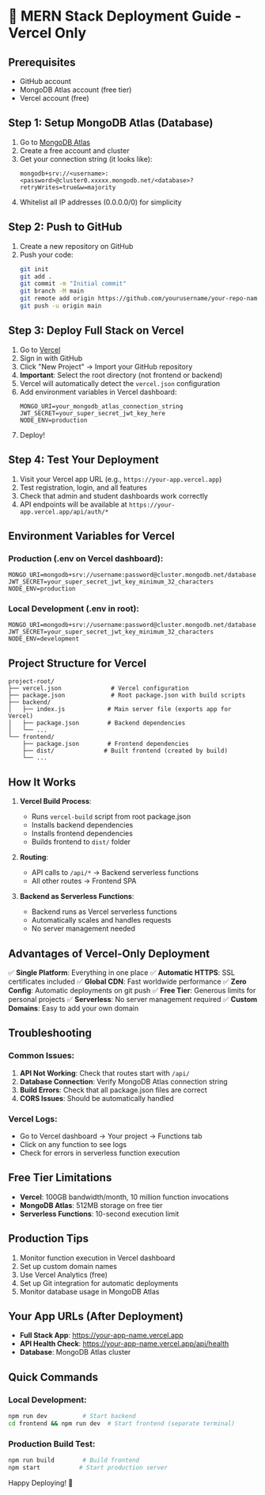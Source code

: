 # 🚀 MERN Stack Deployment Guide - Vercel Only

## Prerequisites
- GitHub account
- MongoDB Atlas account (free tier)
- Vercel account (free)

## Step 1: Setup MongoDB Atlas (Database)

1. Go to [MongoDB Atlas](https://cloud.mongodb.com/)
2. Create a free account and cluster
3. Get your connection string (it looks like): 
   ```
   mongodb+srv://<username>:<password>@cluster0.xxxxx.mongodb.net/<database>?retryWrites=true&w=majority
   ```
4. Whitelist all IP addresses (0.0.0.0/0) for simplicity

## Step 2: Push to GitHub

1. Create a new repository on GitHub
2. Push your code:
   ```bash
   git init
   git add .
   git commit -m "Initial commit"
   git branch -M main
   git remote add origin https://github.com/yourusername/your-repo-name.git
   git push -u origin main
   ```

## Step 3: Deploy Full Stack on Vercel

1. Go to [Vercel](https://vercel.com/)
2. Sign in with GitHub
3. Click "New Project" → Import your GitHub repository
4. **Important**: Select the root directory (not frontend or backend)
5. Vercel will automatically detect the `vercel.json` configuration
6. Add environment variables in Vercel dashboard:
   ```
   MONGO_URI=your_mongodb_atlas_connection_string
   JWT_SECRET=your_super_secret_jwt_key_here
   NODE_ENV=production
   ```
7. Deploy!

## Step 4: Test Your Deployment

1. Visit your Vercel app URL (e.g., `https://your-app.vercel.app`)
2. Test registration, login, and all features
3. Check that admin and student dashboards work correctly
4. API endpoints will be available at `https://your-app.vercel.app/api/auth/*`

## Environment Variables for Vercel

### Production (.env on Vercel dashboard):
```
MONGO_URI=mongodb+srv://username:password@cluster.mongodb.net/database
JWT_SECRET=your_super_secret_jwt_key_minimum_32_characters
NODE_ENV=production
```

### Local Development (.env in root):
```
MONGO_URI=mongodb+srv://username:password@cluster.mongodb.net/database
JWT_SECRET=your_super_secret_jwt_key_minimum_32_characters
NODE_ENV=development
```

## Project Structure for Vercel
```
project-root/
├── vercel.json              # Vercel configuration
├── package.json             # Root package.json with build scripts
├── backend/
│   ├── index.js            # Main server file (exports app for Vercel)
│   ├── package.json        # Backend dependencies
│   └── ...
└── frontend/
    ├── package.json        # Frontend dependencies
    ├── dist/              # Built frontend (created by build)
    └── ...
```

## How It Works

1. **Vercel Build Process**:
   - Runs `vercel-build` script from root package.json
   - Installs backend dependencies
   - Installs frontend dependencies
   - Builds frontend to `dist/` folder

2. **Routing**:
   - API calls to `/api/*` → Backend serverless functions
   - All other routes → Frontend SPA

3. **Backend as Serverless Functions**:
   - Backend runs as Vercel serverless functions
   - Automatically scales and handles requests
   - No server management needed

## Advantages of Vercel-Only Deployment

✅ **Single Platform**: Everything in one place
✅ **Automatic HTTPS**: SSL certificates included
✅ **Global CDN**: Fast worldwide performance
✅ **Zero Config**: Automatic deployments on git push
✅ **Free Tier**: Generous limits for personal projects
✅ **Serverless**: No server management required
✅ **Custom Domains**: Easy to add your own domain

## Troubleshooting

### Common Issues:
1. **API Not Working**: Check that routes start with `/api/`
2. **Database Connection**: Verify MongoDB Atlas connection string
3. **Build Errors**: Check that all package.json files are correct
4. **CORS Issues**: Should be automatically handled

### Vercel Logs:
- Go to Vercel dashboard → Your project → Functions tab
- Click on any function to see logs
- Check for errors in serverless function execution

## Free Tier Limitations
- **Vercel**: 100GB bandwidth/month, 10 million function invocations
- **MongoDB Atlas**: 512MB storage on free tier
- **Serverless Functions**: 10-second execution limit

## Production Tips
1. Monitor function execution in Vercel dashboard
2. Set up custom domain names
3. Use Vercel Analytics (free)
4. Set up Git integration for automatic deployments
5. Monitor database usage in MongoDB Atlas

## Your App URLs (After Deployment)
- **Full Stack App**: https://your-app-name.vercel.app
- **API Health Check**: https://your-app-name.vercel.app/api/health
- **Database**: MongoDB Atlas cluster

## Quick Commands

### Local Development:
```bash
npm run dev          # Start backend
cd frontend && npm run dev  # Start frontend (separate terminal)
```

### Production Build Test:
```bash
npm run build        # Build frontend
npm start           # Start production server
```

Happy Deploying! 🚀
